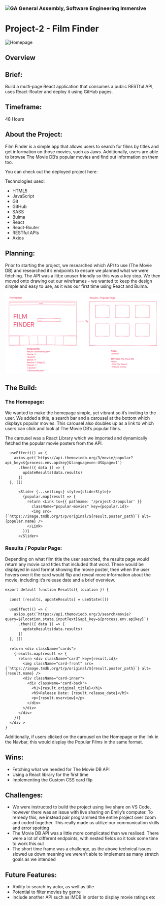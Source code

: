 ### ![GA](https://cloud.githubusercontent.com/assets/40461/8183776/469f976e-1432-11e5-8199-6ac91363302b.png) General Assembly, Software Engineering Immersive

# Project-2 - Film Finder

![Homepage](ReadMeImages/HP.png)

## Overview

## Brief: 
Build a multi-page React application that consumes a public RESTful API, uses React-Router and deploy it using GitHub pages.

## Timeframe: 
48 Hours

## About the Project: 
Film Finder is a simple app that allows users to search for films by titles and get information on those movies, such as Jaws. Additionally, users are able to browse The Movie DB’s popular movies and find out information on them too.

You can check out the deployed project here: [](https://nalderson.github.io/project-2/)

Technologies used:
- HTML5
- JavaScript
- Git
- GitHub
- SASS
- Bulma
- React
- React-Router
- RESTful APIs
- Axios

## Planning:
Prior to starting the project, we researched which API to use (The Movie DB)  and researched it’s endpoints to ensure we planned what we were fetching. The API was a litt;e unuser friendly so this was a key step. We then moved onto drawing out our wireframes - we wanted to keep the design simple and easy to use, as it was our first time using React and Bulma. 

![Planning](ReadMeImages/Planning.png)

## The Build:

### The Homepage: 
We wanted to make the homepage simple, yet vibrant so it’s inviting to the user. We added a title, a search bar and a carousel at the bottom which displays popular movies. This carousel also doubles up as a link to which users can click and look at The Movie DB’s popular films. 

The carousel was a React Library which we imported and dynamically fetched the popular movie posters from the API.

```
  useEffect(() => {
    axios.get(`https://api.themoviedb.org/3/movie/popular?api_key=${process.env.apikey}&language=en-US&page=1`)
      .then(({ data }) => {
        updateResults(data.results)
      })
  }, [])
```
```
      <Slider {...settings} style={sliderStyle}>
        {popular.map(result => {
          return <Link to={{ pathname: '/project-2/popular' }}
            className="popular-movies" key={popular.id}>
            <img src={`https://image.tmdb.org/t/p/original/${result.poster_path}`} alt={popular.name} />
          </Link>
        })}
      </Slider>
```

### Results / Popular Page:
Depending on what film title the user searched, the results page would return any movie card titles that included that word. These would be displayed in card format showing the movie poster, then when the user hovers over it the card would flip and reveal more information about the movie, including it’s release date and a brief overview. 

```
export default function Results({ location }) {

  const [results, updateResults] = useState([])

  useEffect(() => {
    axios.get(`https://api.themoviedb.org/3/search/movie?query=${location.state.inputText}&api_key=${process.env.apikey}`)
      .then(({ data }) => {
        updateResults(data.results)
      })
  }, [])

  return <div className="cards">
    {results.map(result => {
      return <div className="card" key={result.id}>
        <img className="card-front" src={`https://image.tmdb.org/t/p/original/${result.poster_path}`} alt={result.name} />
        <div className="card-inner">
          <div className="card-back">
            <h1>{result.original_title}</h1>
            <h5>Release Date: {result.release_date}</h5>
            <p>{result.overview}</p>
          </div>
        </div>
      </div>
    })}
  </div >
}
```

Additionally, if users clicked on the carousel on the Homepage or the link in the Navbar, this would display the Popular Films in the same format. 

## Wins:
- Fetching what we needed for The Movie DB API
- Using a React library for the first time 
- Implementing the Custom CSS card flip

## Challenges:
- We were instructed to build the project using live share on VS Code, however there was an issue with live sharing on Emily’s computer. To remedy this, we instead pair programmed the entire project over zoom and coded together. This really made us utilize our communication skills and error spotting
- The Movie DB API was a little more complicated than we realised. There were a lot of different endpoints, with nested fields so it took some time to work this out
- The short time frame was a challenge, as the above technical issues slowed us down meaning we weren’t able to implement as many stretch goals as we intended 

## Future Features:
- Ability to search by actor, as well as title 
- Potential to filter movies by genre
- Include another API such as IMDB in order to display movie ratings etc 
